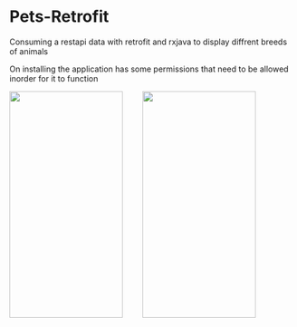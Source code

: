 # Pets-Retrofit
Consuming a restapi data with retrofit and rxjava to display diffrent breeds of animals

On installing the application has some permissions that need to be allowed inorder for it to function

<img src="https://user-images.githubusercontent.com/83232248/158143981-224f8690-94c9-4839-b832-ab655b385cde.png" width="200" height="400" /> &nbsp; &nbsp; &nbsp; &nbsp; <img src="https://user-images.githubusercontent.com/83232248/158144347-2adf99f8-5e31-4227-a643-b88862841a7d.png" width="200" height="400" />


